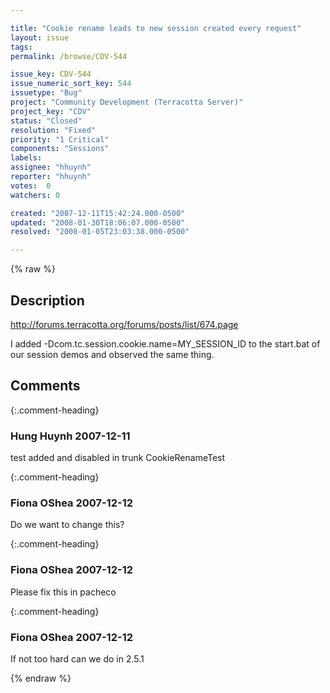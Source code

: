 ```yaml
---

title: "Cookie rename leads to new session created every request"
layout: issue
tags: 
permalink: /browse/CDV-544

issue_key: CDV-544
issue_numeric_sort_key: 544
issuetype: "Bug"
project: "Community Development (Terracotta Server)"
project_key: "CDV"
status: "Closed"
resolution: "Fixed"
priority: "1 Critical"
components: "Sessions"
labels: 
assignee: "hhuynh"
reporter: "hhuynh"
votes:  0
watchers: 0

created: "2007-12-11T15:42:24.000-0500"
updated: "2008-01-30T18:06:07.000-0500"
resolved: "2008-01-05T23:03:38.000-0500"

---
```




{% raw %}



## Description

<div markdown="1" class="description">

http://forums.terracotta.org/forums/posts/list/674.page

I added  -Dcom.tc.session.cookie.name=MY\_SESSION\_ID to the start.bat of our session demos and observed the same thing.


</div>

## Comments


{:.comment-heading}
### **Hung Huynh** <span class="date">2007-12-11</span>

<div markdown="1" class="comment">

test added and disabled in trunk CookieRenameTest


</div>


{:.comment-heading}
### **Fiona OShea** <span class="date">2007-12-12</span>

<div markdown="1" class="comment">

Do we want to change this?

</div>


{:.comment-heading}
### **Fiona OShea** <span class="date">2007-12-12</span>

<div markdown="1" class="comment">

Please fix this in pacheco

</div>


{:.comment-heading}
### **Fiona OShea** <span class="date">2007-12-12</span>

<div markdown="1" class="comment">

If not too hard can we do in 2.5.1

</div>



{% endraw %}
